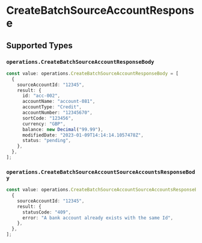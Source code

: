 # CreateBatchSourceAccountResponse


## Supported Types

### `operations.CreateBatchSourceAccountResponseBody`

```typescript
const value: operations.CreateBatchSourceAccountResponseBody = [
  {
    sourceAccountId: "12345",
    result: {
      id: "acc-002",
      accountName: "account-081",
      accountType: "Credit",
      accountNumber: "12345670",
      sortCode: "123456",
      currency: "GBP",
      balance: new Decimal("99.99"),
      modifiedDate: "2023-01-09T14:14:14.1057478Z",
      status: "pending",
    },
  },
];
```

### `operations.CreateBatchSourceAccountSourceAccountsResponseBody`

```typescript
const value: operations.CreateBatchSourceAccountSourceAccountsResponseBody = [
  {
    sourceAccountId: "12345",
    result: {
      statusCode: "409",
      error: "A bank account already exists with the same Id",
    },
  },
];
```

